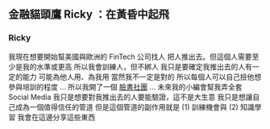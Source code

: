 ## 金融貓頭鷹 Ricky ：在黃昏中起飛

### Ricky

我現在想要開始幫美國與歐洲的 FinTech 公司找人
把人推出去。但這個人需要至少是我的水準或更高
所以我會訓練人，但不綁人
我只是要確定我推出去的人有一定的能力
可能為他人用、為我用
當然我不一定是對的
所以每個人可以自己撿他想參與培訓的程度
...
所以我開了一個 [臉書社團](https://www.facebook.com/groups/840713936495332)
...
未來我的小編會幫我弄全套 Social Media
我只是想要對我推出去的人要能驗證，這不是大生意
我只是想讓自己成為一個值得信任的管道
但是這個管道的副作用就是 (1) 訓練機會與 (2) 知識學習
我會在這邊分享這些東西
